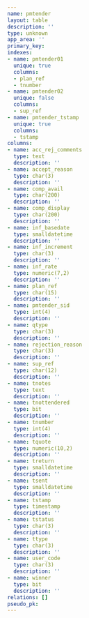 ```yaml
---
name: pmtender
layout: table
description: ''
type: unknown
app_area: ''
primary_key: 
indexes:
- name: pmtender01
  unique: true
  columns:
  - plan_ref
  - tnumber
- name: pmtender02
  unique: false
  columns:
  - sup_ref
- name: pmtender_tstamp
  unique: true
  columns:
  - tstamp
columns:
- name: acc_rej_comments
  type: text
  description: ''
- name: accept_reason
  type: char(3)
  description: ''
- name: comp_avail
  type: char(200)
  description: ''
- name: comp_display
  type: char(200)
  description: ''
- name: inf_basedate
  type: smalldatetime
  description: ''
- name: inf_increment
  type: char(3)
  description: ''
- name: inf_rate
  type: numeric(7,2)
  description: ''
- name: plan_ref
  type: char(15)
  description: ''
- name: pmtender_sid
  type: int(4)
  description: ''
- name: qtype
  type: char(3)
  description: ''
- name: rejection_reason
  type: char(3)
  description: ''
- name: sup_ref
  type: char(12)
  description: ''
- name: tnotes
  type: text
  description: ''
- name: tnottendered
  type: bit
  description: ''
- name: tnumber
  type: int(4)
  description: ''
- name: tquote
  type: numeric(10,2)
  description: ''
- name: treturn
  type: smalldatetime
  description: ''
- name: tsent
  type: smalldatetime
  description: ''
- name: tstamp
  type: timestamp
  description: ''
- name: tstatus
  type: char(3)
  description: ''
- name: ttype
  type: char(3)
  description: ''
- name: user_code
  type: char(3)
  description: ''
- name: winner
  type: bit
  description: ''
relations: []
pseudo_pk: 
---
```



